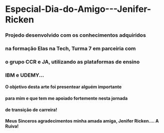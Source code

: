 # Especial-Dia-do-Amigo---Jenifer-Ricken
### Projedo desenvolvido com os conhecimentos adquiridos
### na formação Elas na Tech, Turma 7 em parceiria com
### o grupo CCR e JA, utilizando as plataformas de ensino
### IBM e UDEMY...
#### O objetivo desta arte foi presentear alguém importante
#### para mim e que tem me apoiado fortemente nesta jornada
#### de transição de carreira!


#### Meus Sinceros agradecimentos minha amada amiga, Jenifer Ricken.... A Ruiva!


